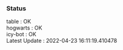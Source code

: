 ### Status


table : OK  
hogwarts : OK  
icy-bot : OK  
Latest Update : 2022-04-23 16:11:19.410478
